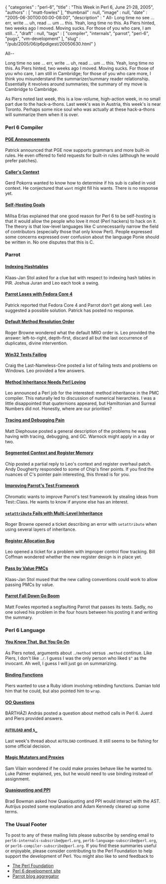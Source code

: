 {
   "categories" : "perl-6",
   "title" : "This Week in Perl 6, June 21-28, 2005",
   "authors" : [
      "matt-fowles"
   ],
   "thumbnail" : null,
   "image" : null,
   "date" : "2005-06-30T00:00:00-08:00",
   "description" : " All- Long time no see ... err, write ... uh, read ... um ... this. Yeah, long time no this. As Piers hinted, two weeks ago I moved. Moving sucks. For those of you who care, I am still...",
   "draft" : null,
   "tags" : [
      "compiler",
      "internals",
      "parrot",
      "perl-6",
      "pugs",
      "vm-development"
   ],
   "slug" : "/pub/2005/06/p6pdigest/20050630.html"
}



All--

Long time no see ... err, write ... uh, read ... um ... this. Yeah, long time no this. As Piers hinted, two weeks ago I moved. Moving sucks. For those of you who care, I am still in Cambridge; for those of you who care more, I think you misunderstand the summarizer/summary reader relationship. Essentially it revolves around summaries; the summary of my move is Cambridge to Cambridge.

As Piers noted last week, this is a low-volume, high-action week, in no small part due to the hack-a-thons. Last week's was in Austria, this week's is near Toronto. Perhaps some nice soul who was actually at these hack-a-thons will summarize them when it is over.

### Perl 6 Compiler

#### [PGE Announcements](http://groups-beta.google.com/group/perl.perl6.compiler/browse_frm/thread/abfc8d43c0030ae2/db08ca00d5df5bad#db08ca00d5df5bad)

Patrick announced that PGE now supports grammars and more built-in rules. He even offered to field requests for built-in rules (although he would prefer patches).

#### [Caller's Context](http://groups-beta.google.com/group/perl.perl6.compiler/browse_frm/thread/f26c2b6b94f58bec/4f9964a9246294c5#4f9964a9246294c5)

Gerd Pokorra wanted to know how to determine if his sub is called in void context. He conjectured that `want` might fill his wants. There is no response yet.

#### [Self-Hosting Goals](http://groups-beta.google.com/group/perl.perl6.compiler/browse_frm/thread/a7006466f65ed918/649a0c2ebdc39551#649a0c2ebdc39551)

Millsa Erlas explained that one good reason for Perl 6 to be self-hosting is that it would allow the people who love it most (Perl hackers) to hack on it. The theory is that low-level languages like C unnecessarily narrow the field of contributors (especially those that only know Perl). People expressed some concerns expressed over confusion about the language Ponie should be written in. No one disputes that this is C.

### Parrot

#### [Indexing Hashtables](http://groups-beta.google.com/group/perl.perl6.internals/browse_frm/thread/47fabb48ef7956e8/b0617764c7f5cf9d#b0617764c7f5cf9d)

Klaas-Jan Stol asked for a clue bat with respect to indexing hash tables in PIR. Joshua Juran and Leo each took a swing.

#### [Parrot Loses with Fedora Core 4](http://groups-beta.google.com/group/perl.perl6.internals/browse_frm/thread/1d557b9589f65929/f387af585e3cea74#f387af585e3cea74)

Patrick reported that Fedora Core 4 and Parrot don't get along well. Leo suggested a possible solution. Patrick has posted no response.

#### [Default Method Resolution Order](http://groups-beta.google.com/group/perl.perl6.internals/browse_frm/thread/95280ad597d4790d/d5dc071ccab92032#d5dc071ccab92032)

Roger Browne wondered what the default MRO order is. Leo provided the answer: left-to-right, depth-first, discard all but the last occurrence of duplicates, divine intervention.

#### [Win32 Tests Failing](http://groups-beta.google.com/group/perl.perl6.internals/browse_frm/thread/30bae80d039db434/38e92b8e886cb1a9#38e92b8e886cb1a9)

Craig the Last-Nameless-One posted a list of failing tests and problems on Windows. Leo provided a few answers.

#### [Method Inheritance Needs Perl Loving](http://groups-beta.google.com/group/perl.perl6.internals/browse_frm/thread/a0dd2cb3fefa091b/1f5a59bc9780dd12#1f5a59bc9780dd12)

Leo announced a Perl job for the interested: method inheritance in the PMC compiler. This naturally led to discussion of numerical hierarchies. I was a little disappointed that quaternions appeared, but Hamiltonian and Surreal Numbers did not. Honestly, where are our priorities?

#### [Tracing and Debugging Pain](http://groups-beta.google.com/group/perl.perl6.internals/browse_frm/thread/63231fc4b4354b74/8308d6a82a7391ee#8308d6a82a7391ee)

Matt Diephouse posted a general description of the problems he was having with tracing, debugging, and GC. Warnock might apply in a day or two.

#### [Segmented Context and Register Memory](http://groups-beta.google.com/group/perl.perl6.internals/browse_frm/thread/aac073aea211da64/3eb0faddd82cf78f#3eb0faddd82cf78f)

Chip posted a partial reply to Leo's context and register overhaul patch. Andy Dougherty responded to some of Chip's finer points. If you find the nuances of C's pointer pain interesting, this thread is for you.

#### [Improving Parrot's Test Framework](http://groups-beta.google.com/group/perl.perl6.internals/browse_frm/thread/d9c6844fdd0370dd/89aeb7672bec78f4#89aeb7672bec78f4)

Chromatic wants to improve Parrot's test framework by stealing ideas from Test::Class. He wants to know if anyone else has an interest.

#### [`setattribute` Fails with Multi-Level Inheritance](http://groups-beta.google.com/group/perl.perl6.internals/browse_frm/thread/aa53a7af485b291f/7063cd92d09e5fa0#7063cd92d09e5fa0)

Roger Browne opened a ticket describing an error with `setattribute` when using several layers of inheritance.

#### [Register Allocation Bug](http://groups-beta.google.com/group/perl.perl6.internals/browse_frm/thread/6c5863248089d19c/a86685a0a333ba85#a86685a0a333ba85)

Leo opened a ticket for a problem with improper control flow tracking. Bill Coffman wondered whether the new register design is in place yet.

#### [Pass by Value PMCs](http://groups-beta.google.com/group/perl.perl6.internals/browse_frm/thread/a3e7c1a8234ed020/e249e566eb001b7b#e249e566eb001b7b)

Klaas-Jan Stol mused that the new calling conventions could work to allow passing PMCs by value.

#### [Parrot Fall Down Go Boom](http://groups-beta.google.com/group/perl.perl6.internals/browse_frm/thread/a49d5b1ae8374fc1/844cb69766ad6b3e#844cb69766ad6b3e)

Matt Fowles reported a segfaulting Parrot that passes its tests. Sadly, no one solved his problem in the four hours between his posting it and writing the summary.

### Perl 6 Language

#### [You Know That, But You Go On](http://groups-beta.google.com/group/perl.perl6.language/browse_frm/thread/792e4adc208c9568/f4ca247b7b29cf04#f4ca247b7b29cf04)

As Piers noted, arguments about `./method` versus `.method` continue. Like Piers, I don't like `./`. I guess I was the only person who liked `$^` as the invocant. Ah well, I guess I will just go on summarizing.

#### [Binding Functions](http://groups-beta.google.com/group/perl.perl6.language/browse_frm/thread/257b160616561992/d396c7a60a1d47a7#d396c7a60a1d47a7)

Piers wanted to use a Ruby idiom involving rebinding functions. Damian told him that he could, but also pointed him to `wrap`.

#### [OO Questions](http://groups-beta.google.com/group/perl.perl6.language/browse_frm/thread/caf03c9ef13ce6e5/8b7df20d9c8e6aab#8b7df20d9c8e6aab)

BÁRTHÁZI András posted a question about method calls in Perl 6. Juerd and Piers provided answers.

#### [`AUTOLOAD` and `$_`](http://groups-beta.google.com/group/perl.perl6.language/browse_frm/thread/69acf71fe3cc023e/01dcb95c7294c925#01dcb95c7294c925)

Last week's thread about `AUTOLOAD` continued. It still seems to be fishing for some official decision.

#### [Magic Mutators and Proxies](http://groups-beta.google.com/group/perl.perl6.language/browse_frm/thread/5196c30a34c9d60a/87bf624ff2f251be#87bf624ff2f251be)

Sam Vilain wondered if he could make proxies behave like he wanted to. Luke Palmer explained, yes, but he would need to use binding instead of assignment.

#### [Quasiquoting and PPI](http://groups-beta.google.com/group/perl.perl6.language/browse_frm/thread/d1335f4b4c548a25/f4ab8859af6f2269#f4ab8859af6f2269)

Brad Bowman asked how Quasiquoting and PPI would interact with the AST. Autrijus posted some explanation and Adam Kennedy cleared up some terms.

### The Usual Footer

To post to any of these mailing lists please subscribe by sending email to `perl6-internals-subscribe@perl.org`, `perl6-language-subscribe@perl.org`, or `perl6-compiler-subscribe@perl.org`. If you find these summaries useful or enjoyable, please consider contributing to the Perl Foundation to help support the development of Perl. You might also like to send feedback to

-   [The Perl Foundation](http://donate.perl-foundation.org/)
-   [Perl 6 development site](http://dev.perl.org/perl6/)
-   [Parrot blog aggregator](http://planet.parrotcode.org/)


